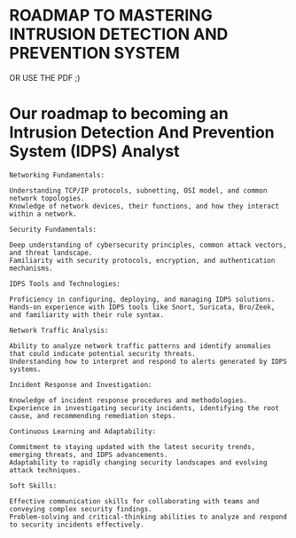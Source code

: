# ROADMAP TO MASTERING INTRUSION DETECTION AND PREVENTION SYSTEM 



OR USE THE PDF ;)


# Our roadmap to becoming an Intrusion Detection And Prevention System (IDPS) Analyst

    
    Networking Fundamentals:
    
    Understanding TCP/IP protocols, subnetting, OSI model, and common network topologies.
    Knowledge of network devices, their functions, and how they interact within a network.
    
    Security Fundamentals:
    
    Deep understanding of cybersecurity principles, common attack vectors, and threat landscape.
    Familiarity with security protocols, encryption, and authentication mechanisms.
    
    IDPS Tools and Technologies:
    
    Proficiency in configuring, deploying, and managing IDPS solutions.
    Hands-on experience with IDPS tools like Snort, Suricata, Bro/Zeek, and familiarity with their rule syntax.
    
    Network Traffic Analysis:
    
    Ability to analyze network traffic patterns and identify anomalies that could indicate potential security threats.
    Understanding how to interpret and respond to alerts generated by IDPS systems.
    
    Incident Response and Investigation:
    
    Knowledge of incident response procedures and methodologies.
    Experience in investigating security incidents, identifying the root cause, and recommending remediation steps.
    
    Continuous Learning and Adaptability:
    
    Commitment to staying updated with the latest security trends, emerging threats, and IDPS advancements.
    Adaptability to rapidly changing security landscapes and evolving attack techniques.
    
    Soft Skills:
    
    Effective communication skills for collaborating with teams and conveying complex security findings.
    Problem-solving and critical-thinking abilities to analyze and respond to security incidents effectively.
